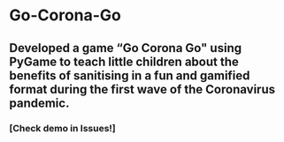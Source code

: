 # Go-Corona-Go
## Developed a game “Go Corona Go" using PyGame to teach little children about the benefits of sanitising in a fun and gamified format during the first wave of the Coronavirus pandemic.
### [Check demo in Issues!]
